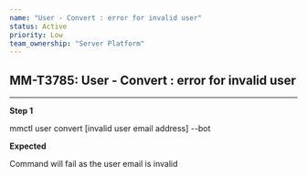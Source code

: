 ```yaml
---
name: "User - Convert : error for invalid user"
status: Active
priority: Low
team_ownership: "Server Platform"
---
```


## MM-T3785: User - Convert : error for invalid user

---

**Step 1**

mmctl user convert \[invalid user email address] --bot

**Expected**

Command will fail as the user email is invalid
